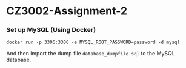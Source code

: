 # CZ3002-Assignment-2
### Set up MySQL (Using Docker)
```
docker run -p 3306:3306 -e MYSQL_ROOT_PASSWORD=password -d mysql
```
And then import the dump file `database_dumpfile.sql` to the MySQL database.
